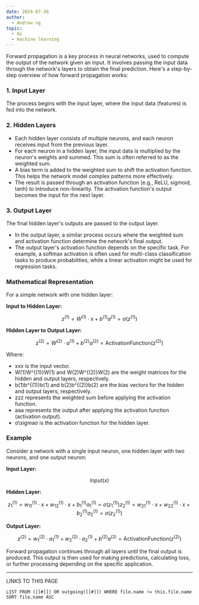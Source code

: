 ```yaml
---
date: 2024-07-30
author:
  - Andrew ng
topic:
  - Ai
  - machine learning
---
```


Forward propagation is a key process in neural networks, used to compute the output of the network given an input. It involves passing the input data through the network's layers to obtain the final prediction. Here's a step-by-step overview of how forward propagation works:

### 1. Input Layer

The process begins with the input layer, where the input data (features) is fed into the network.

### 2. Hidden Layers

- Each hidden layer consists of multiple neurons, and each neuron receives input from the previous layer.
- For each neuron in a hidden layer, the input data is multiplied by the neuron's weights and summed. This sum is often referred to as the weighted sum.
- A bias term is added to the weighted sum to shift the activation function. This helps the network model complex patterns more effectively.
- The result is passed through an activation function (e.g., ReLU, sigmoid, tanh) to introduce non-linearity. The activation function's output becomes the input for the next layer.

### 3. Output Layer

The final hidden layer's outputs are passed to the output layer.

- In the output layer, a similar process occurs where the weighted sum and activation function determine the network's final output.
- The output layer's activation function depends on the specific task. For example, a softmax activation is often used for multi-class classification tasks to produce probabilities, while a linear activation might be used for regression tasks.

### Mathematical Representation

For a simple network with one hidden layer:

**Input to Hidden Layer:**





$$ z^{(1)} = W^{(1)} \cdot x + b^{(1)} a^{(1)} = \sigma(z^{(1)}) $$

**Hidden Layer to Output Layer:**



$$ z^{(2)} = W^{(2)} \cdot a^{(1)} + b^{(2)} a^{(2)} = \text{ActivationFunction}(z^{(2)}) $$ 

Where:

- xxx is the input vector.
- W(1)W^{(1)}W(1) and W(2)W^{(2)}W(2) are the weight matrices for the hidden and output layers, respectively.
- b(1)b^{(1)}b(1) and b(2)b^{(2)}b(2) are the bias vectors for the hidden and output layers, respectively.
- zzz represents the weighted sum before applying the activation function.
- aaa represents the output after applying the activation function (activation output).
- σ\sigmaσ is the activation function for the hidden layer.

### Example

Consider a network with a single input neuron, one hidden layer with two neurons, and one output neuron:

**Input Layer:**


$$ Input (x) $$ 

**Hidden Layer:**



$$ z_1^{(1)} = w_{11}^{(1)} \cdot x + w_{12}^{(1)} \cdot x + b_1^{(1)} a_1^{(1)} = \sigma(z_1^{(1)})  z_2^{(1)} = w_{21}^{(1)} \cdot x + w_{22}^{(1)} \cdot x + b_2^{(1)} a_2^{(1)} = \sigma(z_2^{(1)}) $$ 

**Output Layer:**



$$z^{(2)} = w_{1}^{(2)} \cdot a_1^{(1)} + w_{2}^{(2)} \cdot a_2^{(1)} + b^{(2)} a^{(2)} = \text{ActivationFunction}(z^{(2)})$$

Forward propagation continues through all layers until the final output is produced. This output is then used for making predictions, calculating loss, or further processing depending on the specific application.





----
LINKS TO THIS PAGE 
```dataview
LIST FROM ([[#]]) OR outgoing([[#]]) WHERE file.name != this.file.name SORT file.name ASC 
```

